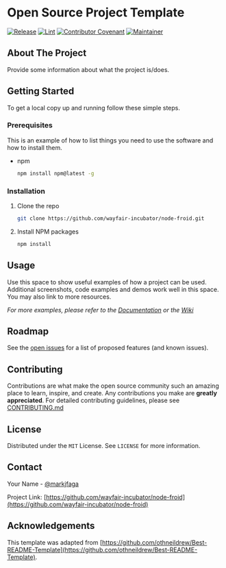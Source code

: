 # Open Source Project Template

[![Release](https://img.shields.io/github/v/release/wayfair-incubator/node-froid?display_name=tag)](CHANGELOG.md)
[![Lint](https://github.com/wayfair-incubator/node-froid/actions/workflows/lint.yml/badge.svg?branch=main)](https://github.com/wayfair-incubator/node-froid/actions/workflows/lint.yml)
[![Contributor Covenant](https://img.shields.io/badge/Contributor%20Covenant-2.0-4baaaa.svg)](CODE_OF_CONDUCT.md)
[![Maintainer](https://img.shields.io/badge/Maintainer-Wayfair-7F187F)](https://wayfair.github.io)

## About The Project

Provide some information about what the project is/does.

## Getting Started

To get a local copy up and running follow these simple steps.

### Prerequisites

This is an example of how to list things you need to use the software and how to
install them.

- npm

  ```sh
  npm install npm@latest -g
  ```

### Installation

1. Clone the repo

   ```sh
   git clone https://github.com/wayfair-incubator/node-froid.git
   ```

2. Install NPM packages

   ```sh
   npm install
   ```

## Usage

Use this space to show useful examples of how a project can be used. Additional
screenshots, code examples and demos work well in this space. You may also link
to more resources.

_For more examples, please refer to the [Documentation](https://example.com) or
the [Wiki](https://github.com/wayfair-incubator/node-froid/wiki)_

## Roadmap

See the [open issues](https://github.com/wayfair-incubator/node-froid/issues)
for a list of proposed features (and known issues).

## Contributing

Contributions are what make the open source community such an amazing place to
learn, inspire, and create. Any contributions you make are **greatly
appreciated**. For detailed contributing guidelines, please see
[CONTRIBUTING.md](CONTRIBUTING.md)

## License

Distributed under the `MIT` License. See `LICENSE` for more information.

## Contact

Your Name - [@markjfaga](https://twitter.com/markjfaga)

Project Link:
[https://github.com/wayfair-incubator/node-froid](https://github.com/wayfair-incubator/node-froid)

## Acknowledgements

This template was adapted from
[https://github.com/othneildrew/Best-README-Template](https://github.com/othneildrew/Best-README-Template).
